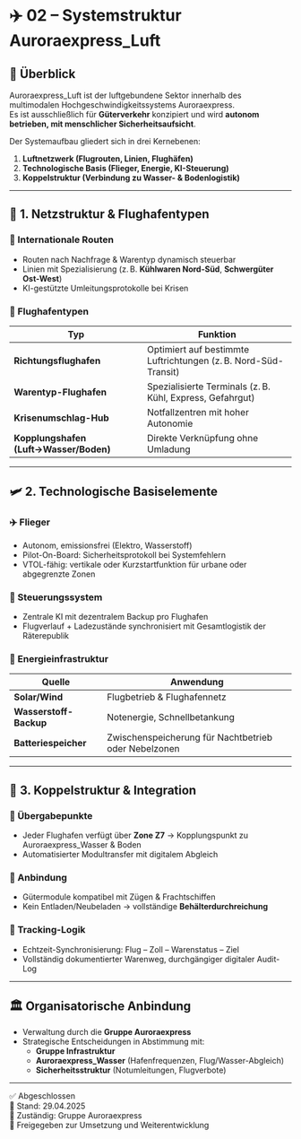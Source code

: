 <!--
Autor: Fabio Weidner
Version: 1.0
Sektion: Infrastruktur – Auroraexpress_Luft
Veröffentlichung: April 2025
-->

# ✈️ 02 – Systemstruktur Auroraexpress_Luft

## 🧱 Überblick

Auroraexpress_Luft ist der luftgebundene Sektor innerhalb des multimodalen Hochgeschwindigkeitssystems Auroraexpress.  
Es ist ausschließlich für **Güterverkehr** konzipiert und wird **autonom betrieben, mit menschlicher Sicherheitsaufsicht**.

Der Systemaufbau gliedert sich in drei Kernebenen:

1. **Luftnetzwerk (Flugrouten, Linien, Flughäfen)**
2. **Technologische Basis (Flieger, Energie, KI-Steuerung)**
3. **Koppelstruktur (Verbindung zu Wasser- & Bodenlogistik)**

---

## 🛫 1. Netzstruktur & Flughafentypen

### 📍 Internationale Routen

- Routen nach Nachfrage & Warentyp dynamisch steuerbar
- Linien mit Spezialisierung (z. B. **Kühlwaren Nord-Süd**, **Schwergüter Ost-West**)
- KI-gestützte Umleitungsprotokolle bei Krisen

### 🛬 Flughafentypen

| Typ | Funktion |
|-----|----------|
| **Richtungsflughafen** | Optimiert auf bestimmte Luftrichtungen (z. B. Nord-Süd-Transit) |
| **Warentyp-Flughafen** | Spezialisierte Terminals (z. B. Kühl, Express, Gefahrgut) |
| **Krisenumschlag-Hub** | Notfallzentren mit hoher Autonomie |
| **Kopplungshafen (Luft→Wasser/Boden)** | Direkte Verknüpfung ohne Umladung |

---

## 🛩️ 2. Technologische Basiselemente

### ✈️ Flieger

- Autonom, emissionsfrei (Elektro, Wasserstoff)
- Pilot-On-Board: Sicherheitsprotokoll bei Systemfehlern
- VTOL-fähig: vertikale oder Kurzstartfunktion für urbane oder abgegrenzte Zonen

### 🧠 Steuerungssystem

- Zentrale KI mit dezentralem Backup pro Flughafen
- Flugverlauf + Ladezustände synchronisiert mit Gesamtlogistik der Räterepublik

### 🔋 Energieinfrastruktur

| Quelle | Anwendung |
|--------|-----------|
| **Solar/Wind** | Flugbetrieb & Flughafennetz |
| **Wasserstoff-Backup** | Notenergie, Schnellbetankung |
| **Batteriespeicher** | Zwischenspeicherung für Nachtbetrieb oder Nebelzonen |

---

## 🔄 3. Koppelstruktur & Integration

### 🧩 Übergabepunkte

- Jeder Flughafen verfügt über **Zone Z7** → Kopplungspunkt zu Auroraexpress_Wasser & Boden
- Automatisierter Modultransfer mit digitalem Abgleich

### 🚉 Anbindung

- Gütermodule kompatibel mit Zügen & Frachtschiffen
- Kein Entladen/Neubeladen → vollständige **Behälterdurchreichung**

### 🔐 Tracking-Logik

- Echtzeit-Synchronisierung: Flug – Zoll – Warenstatus – Ziel
- Vollständig dokumentierter Warenweg, durchgängiger digitaler Audit-Log

---

## 🏛️ Organisatorische Anbindung

- Verwaltung durch die **Gruppe Auroraexpress**
- Strategische Entscheidungen in Abstimmung mit:
  - **Gruppe Infrastruktur**
  - **Auroraexpress_Wasser** (Hafenfrequenzen, Flug/Wasser-Abgleich)
  - **Sicherheitsstruktur** (Notumleitungen, Flugverbote)

---

✅ Abgeschlossen  
📅 Stand: 29.04.2025  
🏩 Zuständig: Gruppe Auroraexpress  
🔐 Freigegeben zur Umsetzung und Weiterentwicklung
